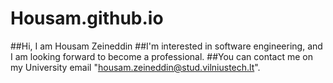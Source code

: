 # Housam.github.io
##Hi, I am Housam Zeineddin
##I'm interested in software engineering, and I am looking forward to become a professional.
##You can contact me on my University email "housam.zeineddin@stud.vilniustech.lt".
